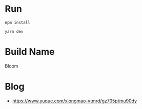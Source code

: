 # Run
`npm install`


`yarn dev`

# Build Name
Bloom

# Blog

* https://www.yuque.com/xiongmao-vtmrd/gz705p/mu90dy
